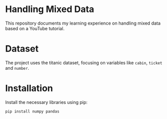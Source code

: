 # Handling Mixed Data
This repository documents my learning experience on handling mixed data based on a YouTube tutorial.

# Dataset
The project uses the titanic dataset, focusing on variables like  `cabin`, `ticket` and `number`.

# Installation
Install the necessary libraries using pip:
```bash
pip install numpy pandas 
